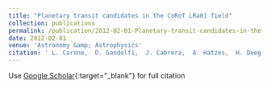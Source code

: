 ```yaml
---
title: "Planetary transit candidates in the CoRoT LRa01 field"
collection: publications
permalink: /publication/2012-02-01-Planetary-transit-candidates-in-the-CoRoT-LRa01-field
date: 2012-02-01
venue: 'Astronomy &amp; Astrophysics'
citation: ' L. Carone,  D. Gandolfi,  J. Cabrera,  A. Hatzes,  H. Deeg,  Sz. Csizmadia,  M. Pätzold,  J. Weingrill,  S. Aigrain,  R. Alonso,  A. Alapini,  J. Almenara,  M. Auvergne,  A. Baglin,  P. Barge,  A. Bonomo,  P. Bordé,  F. Bouchy,  H. Bruntt,  S. Carpano,  W. Cochran,  M. Deleuil,  R. Díaz,  S. Dreizler,  R. Dvorak,  J. Eislöffel,  P. Eigmüller,  M. Endl,  A. Erikson,  S. Ferraz-Mello,  M. Fridlund,  J. Gazzano,  N. Gibson,  M. Gillon,  P. Gondoin,  S. Grziwa,  E. Günther,  T. Guillot,  M. Hartmann,  M. Havel,  G. Hébrard,  L. Jorda,  P. Kabath,  A. Léger,  A. Llebaria,  H. Lammer,  C. Lovis,  P. MacQueen,  M. Mayor,  T. Mazeh,  C. Moutou,  L. Nortmann,  A. Ofir,  M. Ollivier,  H. Parviainen,  F. Pepe,  F. Pont,  D. Queloz,  M. Rabus,  H. Rauer,  C. Régulo,  S. Renner,  R. de La Reza,  D. Rouan,  A. Santerne,  B. Samuel,  J. Schneider,  A. Shporer,  B. Stecklum,  L. Tal-Or,  B. Tingley,  S. Udry,  G. Wuchterl, &quot;Planetary transit candidates in the CoRoT LRa01 field.&quot; Astronomy &amp;amp; Astrophysics, 2012.'
---
```

Use [Google Scholar](https://scholar.google.com/scholar?q=Planetary+transit+candidates+in+the+CoRoT+LRa01+field){:target="_blank"} for full citation